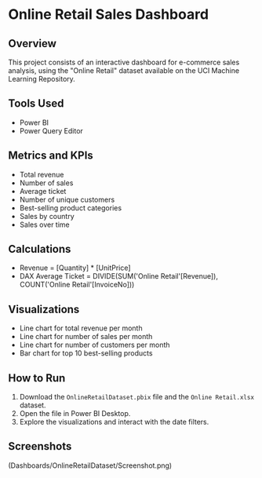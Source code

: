 # Online Retail Sales Dashboard

## Overview
This project consists of an interactive dashboard for e-commerce sales analysis, using the "Online Retail" dataset available on the UCI Machine Learning Repository.

## Tools Used
- Power BI
- Power Query Editor

## Metrics and KPIs
- Total revenue
- Number of sales
- Average ticket
- Number of unique customers
- Best-selling product categories
- Sales by country
- Sales over time

## Calculations
- Revenue = [Quantity] * [UnitPrice]
- DAX Average Ticket = DIVIDE(SUM('Online Retail'[Revenue]), COUNT('Online Retail'[InvoiceNo]))

## Visualizations
- Line chart for total revenue per month
- Line chart for number of sales per month
- Line chart for number of customers per month
- Bar chart for top 10 best-selling products

## How to Run
1. Download the `OnlineRetailDataset.pbix` file and the `Online Retail.xlsx` dataset.
2. Open the file in Power BI Desktop.
3. Explore the visualizations and interact with the date filters.

## Screenshots
(Dashboards/OnlineRetailDataset/Screenshot.png)
